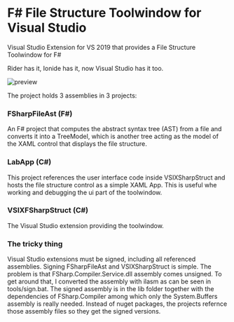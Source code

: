 # F# File Structure Toolwindow for Visual Studio
Visual Studio Extension for VS 2019 that provides a File Structure Toolwindow for F#

Rider has it, Ionide has it, now Visual Studio has it too.

![preview](https://github.com/snuup/FSharp-File-Structure-for-Visual-Studio/blob/master/preview.PNG)

The project holds 3 assemblies in 3 projects:

### FSharpFileAst (F#)
An F# project that computes the abstract syntax tree (AST) from a file and converts it into a TreeModel, which is another tree acting as the model of the XAML control that displays the file structure.

### LabApp (C#)
This project references the user interface code inside VSIXSharpStruct and hosts the file structure control as a simple XAML App. This is useful whe working and debugging the ui part of the toolwindow.

### VSIXFSharpStruct (C#)
The Visual Studio extension providing the toolwindow.

### The tricky thing
Visual Studio extensions must be signed, including all referenced assemblies. Signing FSharpFileAst and VSIXSharpStruct is simple.
The problem is that FSharp.Compiler.Service.dll assembly comes unsigned. To get around that, I converted the assembly with ilasm as can be seen in tools/sign.bat. The signed assembly is in the lib folder together with the dependencies of FSharp.Compiler among which only the System.Buffers assembly is really needed. Instead of nuget packages, the projects refernce those assembly files so they get the signed versions.
